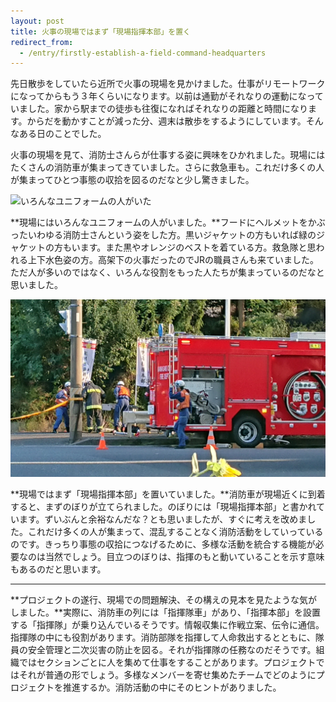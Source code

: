 ```yaml
---
layout: post
title: 火事の現場ではまず「現場指揮本部」を置く
redirect_from:
  - /entry/firstly-establish-a-field-command-headquarters
---
```


先日散歩をしていたら近所で火事の現場を見かけました。仕事がリモートワークになってからもう３年くらいになります。以前は通勤がそれなりの運動になっていました。家から駅までの徒歩も往復になればそれなりの距離と時間になります。からだを動かすことが減った分、週末は散歩をするようにしています。そんなある日のことでした。

火事の現場を見て、消防士さんらが仕事する姿に興味をひかれました。現場にはたくさんの消防車が集まってきていました。さらに救急車も。これだけ多くの人が集まってひとつ事態の収拾を図るのだなと少し驚きました。

![いろんなユニフォームの人がいた](../images/firstly-establish-a-field-command-headquarters/many-uniforms.jpg)

**現場にはいろんなユニフォームの人がいました。**フードにヘルメットをかぶったいわゆる消防士さんという姿をした方。黒いジャケットの方もいれば緑のジャケットの方もいます。また黒やオレンジのベストを着ている方。救急隊と思われる上下水色姿の方。高架下の火事だったのでJRの職員さんも来ていました。ただ人が多いのではなく、いろんな役割をもった人たちが集まっているのだなと思いました。

![現場指揮本部が置かれていた](../images/firstly-establish-a-field-command-headquarters/field-command-headquarters.jpg)

**現場ではまず「現場指揮本部」を置いていました。**消防車が現場近くに到着すると、まずのぼりが立てられました。のぼりには「現場指揮本部」と書かれています。ずいぶんと余裕なんだな？とも思いましたが、すぐに考えを改めました。これだけ多くの人が集まって、混乱することなく消防活動をしていっているのです。きっちり事態の収拾につなげるために、多様な活動を統合する機能が必要なのは当然でしょう。目立つのぼりは、指揮のもと動いていることを示す意味もあるのだと思います。

---

**プロジェクトの遂行、現場での問題解決、その構えの見本を見たような気がしました。**実際に、消防車の列には「指揮隊車」があり、「指揮本部」を設置する「指揮隊」が乗り込んでいるそうです。情報収集に作戦立案、伝令に通信。指揮隊の中にも役割があります。消防部隊を指揮して人命救出するとともに、隊員の安全管理と二次災害の防止を図る。それが指揮隊の任務なのだそうです。組織ではセクションごとに人を集めて仕事をすることがあります。プロジェクトではそれが普通の形でしょう。多様なメンバーを寄せ集めたチームでどのようにプロジェクトを推進するか。消防活動の中にそのヒントがありました。
